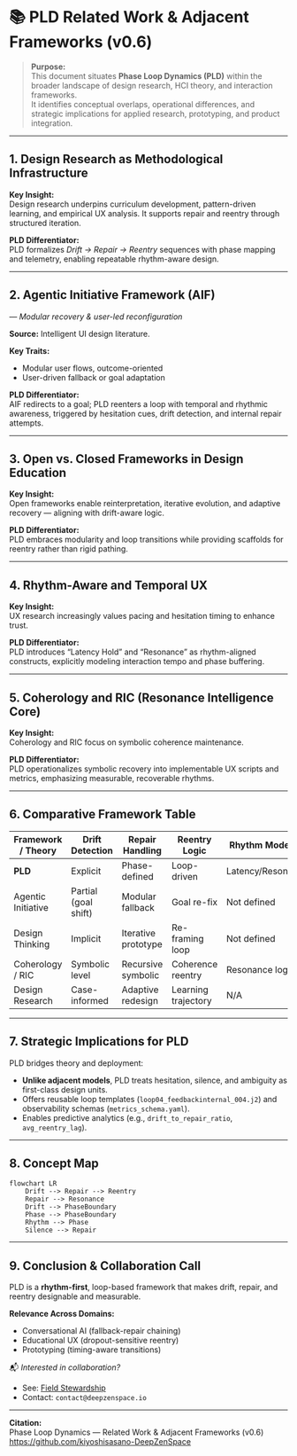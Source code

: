 # 📚 PLD Related Work & Adjacent Frameworks (v0.6)

> **Purpose:**  
> This document situates **Phase Loop Dynamics (PLD)** within the broader landscape of design research, HCI theory, and interaction frameworks.  
> It identifies conceptual overlaps, operational differences, and strategic implications for applied research, prototyping, and product integration.

---

## 1. Design Research as Methodological Infrastructure

**Key Insight:**  
Design research underpins curriculum development, pattern-driven learning, and empirical UX analysis. It supports repair and reentry through structured iteration.

**PLD Differentiator:**  
PLD formalizes *Drift → Repair → Reentry* sequences with phase mapping and telemetry, enabling repeatable rhythm-aware design.

---

## 2. Agentic Initiative Framework (AIF)  
*— Modular recovery & user-led reconfiguration*

**Source:** Intelligent UI design literature.

**Key Traits:**  
- Modular user flows, outcome-oriented  
- User-driven fallback or goal adaptation  

**PLD Differentiator:**  
AIF redirects to a goal; PLD reenters a loop with temporal and rhythmic awareness, triggered by hesitation cues, drift detection, and internal repair attempts.

---

## 3. Open vs. Closed Frameworks in Design Education

**Key Insight:**  
Open frameworks enable reinterpretation, iterative evolution, and adaptive recovery — aligning with drift-aware logic.

**PLD Differentiator:**  
PLD embraces modularity and loop transitions while providing scaffolds for reentry rather than rigid pathing.

---

## 4. Rhythm-Aware and Temporal UX

**Key Insight:**  
UX research increasingly values pacing and hesitation timing to enhance trust.

**PLD Differentiator:**  
PLD introduces “Latency Hold” and “Resonance” as rhythm-aligned constructs, explicitly modeling interaction tempo and phase buffering.

---

## 5. Coherology and RIC (Resonance Intelligence Core)

**Key Insight:**  
Coherology and RIC focus on symbolic coherence maintenance.

**PLD Differentiator:**  
PLD operationalizes symbolic recovery into implementable UX scripts and metrics, emphasizing measurable, recoverable rhythms.

---

## 6. Comparative Framework Table

| Framework / Theory       | Drift Detection     | Repair Handling      | Reentry Logic         | Rhythm Modeling       | Temporal Constructs     | Feedback Granularity   | Openness       | PLD Differentiator |
|--------------------------|---------------------|-----------------------|------------------------|------------------------|--------------------------|-------------------------|----------------|--------------------|
| **PLD**                  | Explicit            | Phase-defined         | Loop-driven            | Latency/Resonance      | Explicit (Phased)        | High (telemetry)        | Modular / Open | Rhythm as structure |
| Agentic Initiative       | Partial (goal shift)| Modular fallback      | Goal re-fix            | Not defined            | Implicit                 | Medium                  | Semi-open      | Temporal loops     |
| Design Thinking          | Implicit            | Iterative prototype   | Re-framing loop        | Not defined            | Implicit                 | Variable                | Open           | Drift as design unit|
| Coherology / RIC         | Symbolic level      | Recursive symbolic    | Coherence reentry      | Resonance logic        | Conceptual / Symbolic    | Low                     | Theoretical    | Observable metrics |
| Design Research          | Case-informed       | Adaptive redesign     | Learning trajectory    | N/A                    | Empirical / Observational| Variable                | Open           | Recovery scaffolds |

---

## 7. Strategic Implications for PLD

PLD bridges theory and deployment:

- **Unlike adjacent models**, PLD treats hesitation, silence, and ambiguity as first-class design units.
- Offers reusable loop templates (`loop04_feedbackinternal_004.j2`) and observability schemas (`metrics_schema.yaml`).
- Enables predictive analytics (e.g., `drift_to_repair_ratio`, `avg_reentry_lag`).

---

## 8. Concept Map

```mermaid
flowchart LR
    Drift --> Repair --> Reentry
    Repair --> Resonance
    Drift --> PhaseBoundary
    Phase --> PhaseBoundary
    Rhythm --> Phase
    Silence --> Repair
```

---

## 9. Conclusion & Collaboration Call

PLD is a **rhythm-first**, loop-based framework that makes drift, repair, and reentry designable and measurable.

**Relevance Across Domains:**  
- Conversational AI (fallback-repair chaining)  
- Educational UX (dropout-sensitive reentry)  
- Prototyping (timing-aware transitions)

📬 *Interested in collaboration?*  
- See: [Field Stewardship](./07_field_stewardship)  
- Contact: `contact@deepzenspace.io`

---

**Citation:**  
Phase Loop Dynamics — Related Work & Adjacent Frameworks (v0.6)  
https://github.com/kiyoshisasano-DeepZenSpace
